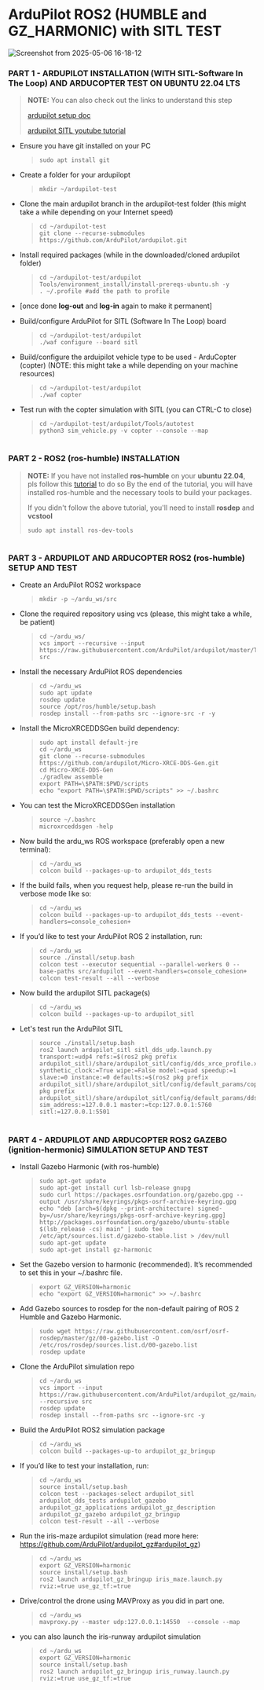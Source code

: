 # ArduPilot ROS2 (HUMBLE and GZ_HARMONIC) with SITL TEST

![Screenshot from 2025-05-06 16-18-12](https://github.com/user-attachments/assets/0bf47b42-f7a2-4507-bdf8-174f9d87bd25)

### PART 1 - ARDUPILOT INSTALLATION (WITH SITL-Software In The Loop) AND ARDUCOPTER TEST ON UBUNTU 22.04 LTS
> **NOTE:** You can also check out the links to understand this step
> 
> [ardupilot setup doc](https://ardupilot.org/dev/docs/building-setup-linux.html)
> 
> [ardupilot SITL youtube tutorial](https://www.youtube.com/watch?v=c1z6mSps2nI&list=PLucyk5x5RZwvFN5UylEavMfLrvtREwFEW)

- Ensure you have git installed on your PC
  > ``` shell
  > sudo apt install git
  > ```

- Create a folder for your ardupilopt
  > ``` shell
  > mkdir ~/ardupilot-test
  > ```

- Clone the main ardupilot branch in the ardupilot-test folder (this might take a while depending on your Internet speed)
  > ``` shell
  > cd ~/ardupilot-test
  > git clone --recurse-submodules https://github.com/ArduPilot/ardupilot.git
  > ```

- Install required packages (while in the downloaded/cloned ardupilot folder)
  > ``` shell
  > cd ~/ardupilot-test/ardupilot
  > Tools/environment_install/install-prereqs-ubuntu.sh -y
  > . ~/.profile #add the path to profile
  > ```

- [once done **log-out** and **log-in** again to make it permanent]

- Build/configure ArduPilot for SITL (Software In The Loop) board
  > ``` shell
  > cd ~/ardupilot-test/ardupilot
  > ./waf configure --board sitl
  > ```

- Build/configure the arduipilot vehicle type to be used - ArduCopter (copter) (NOTE: this might take a while depending on your machine resources)
  > ``` shell
  > cd ~/ardupilot-test/ardupilot
  > ./waf copter
  > ```

- Test run with the copter simulation with SITL (you can CTRL-C to close)
  > ``` shell
  > cd ~/ardupilot-test/ardupilot/Tools/autotest
  > python3 sim_vehicle.py -v copter --console --map
  > ```


#

### PART 2 - ROS2 (ros-humble) INSTALLATION

> **NOTE:**
> If you have not installed **ros-humble** on your **ubuntu 22.04**, pls follow this [tutorial](https://robocre8.gitbook.io/robocre8/tutorials/how-to-install-ros2-humble-desktop-on-pc-full-install) to do so
> By the end of the tutorial, you will have installed ros-humble and the necessary tools to build your packages.
>
> If you didn't follow the above tutorial, you'll need to install **rosdep** and **vcstool**
> ```shell
> sudo apt install ros-dev-tools
> ```

#

### PART 3 - ARDUPILOT AND ARDUCOPTER ROS2 (ros-humble) SETUP AND TEST

- Create an ArduPilot ROS2 workspace
  > ``` shell
  > mkdir -p ~/ardu_ws/src
  > ```

- Clone the required repository using vcs (please, this might take a while, be patient)
  > ``` shell
  > cd ~/ardu_ws/
  > vcs import --recursive --input  https://raw.githubusercontent.com/ArduPilot/ardupilot/master/Tools/ros2/ros2.repos src
  > ```

- Install the necessary ArduPilot ROS dependencies
  > ``` shell
  > cd ~/ardu_ws
  > sudo apt update
  > rosdep update
  > source /opt/ros/humble/setup.bash
  > rosdep install --from-paths src --ignore-src -r -y
  > ```

- Install the MicroXRCEDDSGen build dependency:
  > ``` shell
  > sudo apt install default-jre
  > cd ~/ardu_ws
  > git clone --recurse-submodules https://github.com/ardupilot/Micro-XRCE-DDS-Gen.git
  > cd Micro-XRCE-DDS-Gen
  > ./gradlew assemble
  > export PATH=\$PATH:$PWD/scripts
  > echo "export PATH=\$PATH:$PWD/scripts" >> ~/.bashrc
  > ```

- You can test the MicroXRCEDDSGen installation
  > ``` shell
  > source ~/.bashrc
  > microxrceddsgen -help
  > ```

- Now build the ardu_ws ROS workspace (preferably open a new terminal):
  > ``` shell
  > cd ~/ardu_ws
  > colcon build --packages-up-to ardupilot_dds_tests
  > ```

- If the build fails, when you request help, please re-run the build in verbose mode like so:
  > ``` shell
  > cd ~/ardu_ws
  > colcon build --packages-up-to ardupilot_dds_tests --event-handlers=console_cohesion+
  > ```

- If you’d like to test your ArduPilot ROS 2 installation, run:
  > ``` shell
  > cd ~/ardu_ws
  > source ./install/setup.bash
  > colcon test --executor sequential --parallel-workers 0 --base-paths src/ardupilot --event-handlers=console_cohesion+
  > colcon test-result --all --verbose
  > ```

- Now build the ardupilot SITL package(s)
  > ``` shell
  > cd ~/ardu_ws
  > colcon build --packages-up-to ardupilot_sitl
  > ```

- Let's test run the ArduPilot SITL
  > ``` shell
  > source ./install/setup.bash
  > ros2 launch ardupilot_sitl sitl_dds_udp.launch.py transport:=udp4 refs:=$(ros2 pkg prefix ardupilot_sitl)/share/ardupilot_sitl/config/dds_xrce_profile.xml synthetic_clock:=True wipe:=False model:=quad speedup:=1 slave:=0 instance:=0 defaults:=$(ros2 pkg prefix ardupilot_sitl)/share/ardupilot_sitl/config/default_params/copter.parm,$(ros2 pkg prefix ardupilot_sitl)/share/ardupilot_sitl/config/default_params/dds_udp.parm sim_address:=127.0.0.1 master:=tcp:127.0.0.1:5760 sitl:=127.0.0.1:5501
  > ```
  
#

### PART 4 - ARDUPILOT AND ARDUCOPTER ROS2 GAZEBO (ignition-hermonic) SIMULATION SETUP AND TEST

- Install Gazebo Harmonic (with ros-humble)
  > ``` shell
  > sudo apt-get update
  > sudo apt-get install curl lsb-release gnupg
  > sudo curl https://packages.osrfoundation.org/gazebo.gpg --output /usr/share/keyrings/pkgs-osrf-archive-keyring.gpg
  > echo "deb [arch=$(dpkg --print-architecture) signed-by=/usr/share/keyrings/pkgs-osrf-archive-keyring.gpg] http://packages.osrfoundation.org/gazebo/ubuntu-stable $(lsb_release -cs) main" | sudo tee /etc/apt/sources.list.d/gazebo-stable.list > /dev/null
  > sudo apt-get update
  > sudo apt-get install gz-harmonic
  > ```

- Set the Gazebo version to harmonic (recommended). It’s recommended to set this in your ~/.bashrc file.
  > ``` shell
  > export GZ_VERSION=harmonic
  > echo "export GZ_VERSION=harmonic" >> ~/.bashrc
  > ```

- Add Gazebo sources to rosdep for the non-default pairing of ROS 2 Humble and Gazebo Harmonic.
  > ``` shell
  > sudo wget https://raw.githubusercontent.com/osrf/osrf-rosdep/master/gz/00-gazebo.list -O /etc/ros/rosdep/sources.list.d/00-gazebo.list
  > rosdep update
  > ```

- Clone the ArduPilot simulation repo
  > ``` shell
  > cd ~/ardu_ws
  > vcs import --input https://raw.githubusercontent.com/ArduPilot/ardupilot_gz/main/ros2_gz.repos --recursive src
  > rosdep update
  > rosdep install --from-paths src --ignore-src -y
  > ```

- Build the ArduPilot ROS2 simulation package
  > ``` shell
  > cd ~/ardu_ws
  > colcon build --packages-up-to ardupilot_gz_bringup
  > ```

- If you’d like to test your installation, run:
  > ``` shell
  > cd ~/ardu_ws
  > source install/setup.bash
  > colcon test --packages-select ardupilot_sitl ardupilot_dds_tests ardupilot_gazebo ardupilot_gz_applications ardupilot_gz_description ardupilot_gz_gazebo ardupilot_gz_bringup
  > colcon test-result --all --verbose
  > ```

- Run the iris-maze ardupilot simulation (read more here: https://github.com/ArduPilot/ardupilot_gz#ardupilot_gz)
  > ``` shell
  > cd ~/ardu_ws
  > export GZ_VERSION=harmonic
  > source install/setup.bash
  > ros2 launch ardupilot_gz_bringup iris_maze.launch.py rviz:=true use_gz_tf:=true
  > ```

- Drive/control the drone using MAVProxy as you did in part one.
  > ``` shell
  > cd ~/ardu_ws
  > mavproxy.py --master udp:127.0.0.1:14550  --console --map
  > ```

- you can also launch the iris-runway ardupilot simulation
  > ``` shell
  > cd ~/ardu_ws
  > export GZ_VERSION=harmonic
  > source install/setup.bash
  > ros2 launch ardupilot_gz_bringup iris_runway.launch.py rviz:=true use_gz_tf:=true
  > ```
